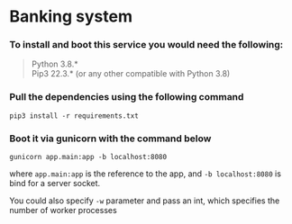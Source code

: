 # Banking system

### To install and boot this service you would need the following:

> Python 3.8.* \
> Pip3 22.3.* (or any other compatible with Python 3.8)

### Pull the dependencies using the following command

```commandline
pip3 install -r requirements.txt      
```

### Boot it via gunicorn with the command below

```commandline
gunicorn app.main:app -b localhost:8080
```

where `app.main:app` is the reference to the app, and `-b localhost:8080` is bind for a server socket.</br>

You could also specify `-w` parameter and pass an int, which specifies the number of worker processes

